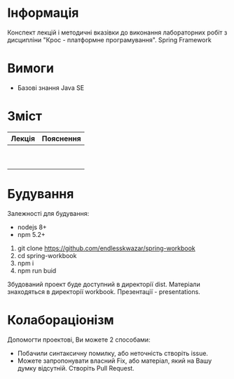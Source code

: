 # Інформація

Конспект лекцій і методичні вказівки до виконання лабораторних робіт з дисципліни "Крос - платформне програмування". Spring Framework

# Вимоги

- Базові знання Java SE

# Зміст

|Лекція|Пояснення|
|-|-|
|||
|||
|||
|||
|||
|||
|||
|||
|||

# Будування

Залежності для будування:
- nodejs 8+
- npm 5.2+

1. git clone https://github.com/endlesskwazar/spring-workbook
2. cd spring-workbook
3. npm i
4. npm run buid

Збудований проект буде доступний в директорії dist. Матеріали знаходяться в директорії workbook. Презентації - presentations.

# Колабораціонізм

Допомогти проектові, Ви можете 2 способами:
- Побачили синтаксичну помилку, або неточність створіть issue.
- Можете запропонувати власний Fix, або матеріал, який на Вашу думку відсутній. Створіть Pull Request.
